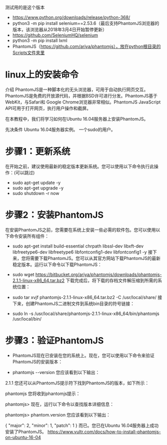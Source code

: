 测试用的是这个版本
* https://www.python.org/downloads/release/python-368/
* python3 -m pip install selenium==2.53.6（最后支持PhantomJS浏览器的版本，该浏览器从2018年3月4日开始暂停更新） 
* https://github.com/SeleniumHQ/selenium
* python3 -m pip install lxml
* PhantomJS（https://github.com/ariya/phantomjs），放在python根目录的Scripts文件夹里
# linux上的安装命令
 介绍
 PhantomJS是一种脚本化的无头浏览器，可用于自动执行网页交互。PhantomJS是免费的开放源代码，并根据BSD许可进行分发。PhantomJS基于WebKit，与Safari和    Google Chrome浏览器非常相似。PhantomJS JavaScript API可用于打开网页，执行用户操作和截屏。

在本教程中，我们将学习如何在Ubuntu 16.04服务器上安装PhantomJS。

先决条件
Ubuntu 16.04服务器实例。
一个sudo的用户。
# 步骤1：更新系统
在开始之前，建议使用最新的稳定版本更新系统。您可以使用以下命令执行此操作：(可以跳过)

* sudo apt-get update -y
* sudo apt-get upgrade -y
* sudo shutdown -r now
# 步骤2：安装PhantomJS
在安装PhantomJS之前，您需要在系统上安装一些必需的软件包。您可以使用以下命令安装所有组件：

* sudo apt-get install build-essential chrpath libssl-dev libxft-dev libfreetype6-dev libfreetype6 libfontconfig1-dev libfontconfig1 -y
接下来，您将需要下载PhantomJS。您可以从其官方网站下载PhantomJS的最新稳定版本。运行以下命令以下载PhantomJS：

* sudo wget https://bitbucket.org/ariya/phantomjs/downloads/phantomjs-2.1.1-linux-x86_64.tar.bz2
下载完成后，将下载的存档文件解压缩到所需的系统位置：

* sudo tar xvjf phantomjs-2.1.1-linux-x86_64.tar.bz2 -C /usr/local/share/
接下来，创建PhantomJS二进制文件到系统bin目录的符号链接：

* sudo ln -s /usr/local/share/phantomjs-2.1.1-linux-x86_64/bin/phantomjs /usr/local/bin/
# 步骤3：验证PhantomJS
* PhantomJS现在已安装在您的系统上。现在，您可以使用以下命令来验证PhantomJS的安装版本：

* phantomjs --version
您应该看到以下输出：

2.1.1
您还可以从PhantomJS提示符下找到PhantomJS的版本，如下所示：

phantomjs
您将收到phantomjs提示：

phantomjs>
现在，运行以下命令以查找版本详细信息：

phantomjs> phantom.version
您应该看到以下输出：

{
   "major": 2,
   "minor": 1,
   "patch": 1
}
而已。您已在Ubuntu 16.04服务器上成功安装了PhantomJS。
https://www.vultr.com/docs/how-to-install-phantomjs-on-ubuntu-16-04 
